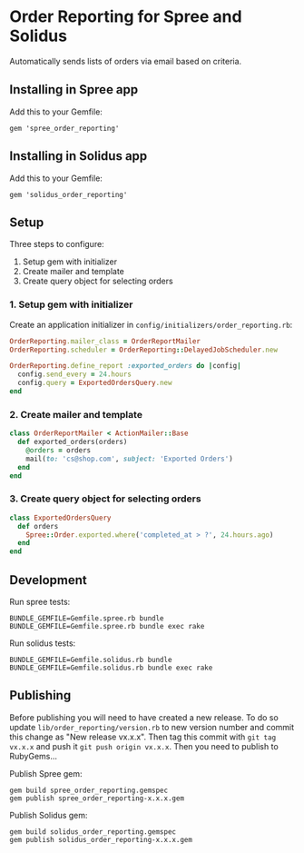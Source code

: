 # Order Reporting for Spree and Solidus

Automatically sends lists of orders via email based on criteria.

## Installing in Spree app

Add this to your Gemfile:

```
gem 'spree_order_reporting'
```

## Installing in Solidus app

Add this to your Gemfile:

```
gem 'solidus_order_reporting'
```

## Setup

Three steps to configure:

1. Setup gem with initializer
2. Create mailer and template
3. Create query object for selecting orders

### 1. Setup gem with initializer

Create an application initializer in `config/initializers/order_reporting.rb`:

``` ruby
OrderReporting.mailer_class = OrderReportMailer
OrderReporting.scheduler = OrderReporting::DelayedJobScheduler.new

OrderReporting.define_report :exported_orders do |config|
  config.send_every = 24.hours
  config.query = ExportedOrdersQuery.new
end
```

### 2. Create mailer and template

```ruby
class OrderReportMailer < ActionMailer::Base
  def exported_orders(orders)
    @orders = orders
    mail(to: 'cs@shop.com', subject: 'Exported Orders')
  end
end
```

### 3. Create query object for selecting orders

```ruby
class ExportedOrdersQuery
  def orders
    Spree::Order.exported.where('completed_at > ?', 24.hours.ago)
  end
end
```

## Development

Run spree tests:

```
BUNDLE_GEMFILE=Gemfile.spree.rb bundle
BUNDLE_GEMFILE=Gemfile.spree.rb bundle exec rake
```

Run solidus tests:

```
BUNDLE_GEMFILE=Gemfile.solidus.rb bundle
BUNDLE_GEMFILE=Gemfile.solidus.rb bundle exec rake
```

## Publishing

Before publishing you will need to have created a new release. To do so update `lib/order_reporting/version.rb` to new version number and commit this change as "New release vx.x.x". Then tag this commit with ```git tag vx.x.x``` and push it `git push origin vx.x.x`. Then you need to publish to RubyGems...

Publish Spree gem:

```
gem build spree_order_reporting.gemspec
gem publish spree_order_reporting-x.x.x.gem
```

Publish Solidus gem:

```
gem build solidus_order_reporting.gemspec
gem publish solidus_order_reporting-x.x.x.gem
```
